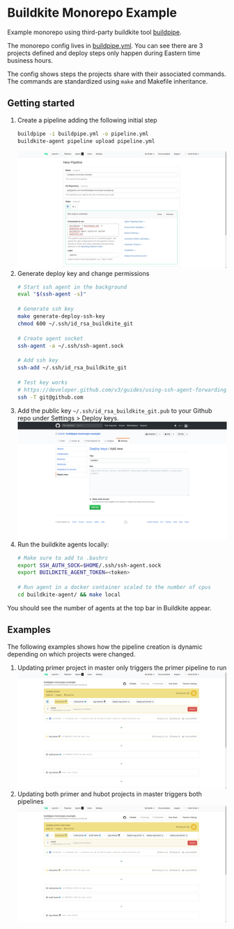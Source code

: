 # Buildkite Monorepo Example

Example monorepo using third-party buildkite tool [buildpipe](https://github.com/ksindi/buildpipe/).

The monorepo config lives in [buildpipe.yml](./buildpipe.yml).
You can see there are 3 projects defined and deploy steps only happen during Eastern time business hours.

The config shows steps the projects share with their associated commands. The commands are standardized using `make` and Makefile inheritance.

## Getting started

1. Create a pipeline adding the following initial step
    ```bash
    buildpipe -i buildpipe.yml -o pipeline.yml
    buildkite-agent pipeline upload pipeline.yml
    ```
    ![Create pipeline](images/0-create-pipeline.png)
1. Generate deploy key and change permissions
    ```bash
    # Start ssh agent in the background
    eval "$(ssh-agent -s)"

    # Generate ssh key
    make generate-deploy-ssh-key
    chmod 600 ~/.ssh/id_rsa_buildkite_git

    # Create agent socket
    ssh-agent -a ~/.ssh/ssh-agent.sock

    # Add ssh key
    ssh-add ~/.ssh/id_rsa_buildkite_git

    # Test key works
    # https://developer.github.com/v3/guides/using-ssh-agent-forwarding/
    ssh -T git@github.com
    ```
1. Add the public key `~/.ssh/id_rsa_buildkite_git.pub` to your Github repo under Settings > Deploy keys.
    ![Add deploy key](images/1-add-deploy-key.png)
1. Run the buildkite agents locally:
    ```bash
    # Make sure to add to .bashrc
    export SSH_AUTH_SOCK=$HOME/.ssh/ssh-agent.sock
    export BUILDKITE_AGENT_TOKEN=<token>

    # Run agent in a docker container scaled to the number of cpus
    cd buildkite-agent/ && make local
    ```
You should see the number of agents at the top bar in Buildkite appear.

## Examples

The following examples shows how the pipeline creation is dynamic depending on which projects
were changed.

1. Updating primer project in master only triggers the primer pipeline to run
    ![Add deploy key](images/2-update-primer.png)
1. Updating both primer and hubot projects in master triggers both pipelines
    ![Add deploy key](images/3-update-primer-and-hubot.png)

